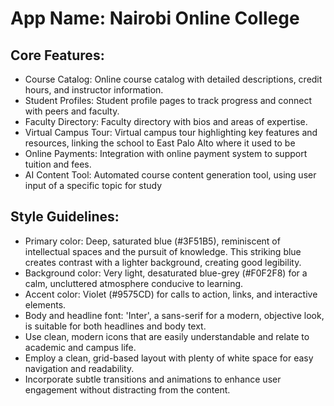 # **App Name**: Nairobi Online College

## Core Features:

- Course Catalog: Online course catalog with detailed descriptions, credit hours, and instructor information.
- Student Profiles: Student profile pages to track progress and connect with peers and faculty.
- Faculty Directory: Faculty directory with bios and areas of expertise.
- Virtual Campus Tour: Virtual campus tour highlighting key features and resources, linking the school to East Palo Alto where it used to be
- Online Payments: Integration with online payment system to support tuition and fees.
- AI Content Tool: Automated course content generation tool, using user input of a specific topic for study

## Style Guidelines:

- Primary color: Deep, saturated blue (#3F51B5), reminiscent of intellectual spaces and the pursuit of knowledge. This striking blue creates contrast with a lighter background, creating good legibility.
- Background color: Very light, desaturated blue-grey (#F0F2F8) for a calm, uncluttered atmosphere conducive to learning.
- Accent color: Violet (#9575CD) for calls to action, links, and interactive elements.
- Body and headline font: 'Inter', a sans-serif for a modern, objective look, is suitable for both headlines and body text.
- Use clean, modern icons that are easily understandable and relate to academic and campus life.
- Employ a clean, grid-based layout with plenty of white space for easy navigation and readability.
- Incorporate subtle transitions and animations to enhance user engagement without distracting from the content.